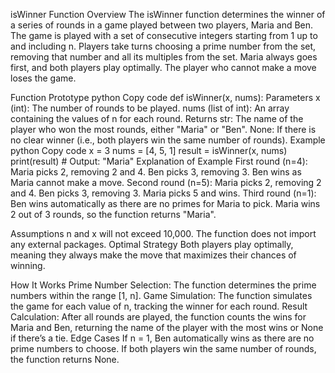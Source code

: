isWinner Function
Overview
The isWinner function determines the winner of a series of rounds in a game played between two players, Maria and Ben. The game is played with a set of consecutive integers starting from 1 up to and including n. Players take turns choosing a prime number from the set, removing that number and all its multiples from the set. Maria always goes first, and both players play optimally. The player who cannot make a move loses the game.

Function Prototype
python
Copy code
def isWinner(x, nums):
Parameters
x (int): The number of rounds to be played.
nums (list of int): An array containing the values of n for each round.
Returns
str: The name of the player who won the most rounds, either "Maria" or "Ben".
None: If there is no clear winner (i.e., both players win the same number of rounds).
Example
python
Copy code
x = 3
nums = [4, 5, 1]
result = isWinner(x, nums)
print(result)  # Output: "Maria"
Explanation of Example
First round (n=4): Maria picks 2, removing 2 and 4. Ben picks 3, removing 3. Ben wins as Maria cannot make a move.
Second round (n=5): Maria picks 2, removing 2 and 4. Ben picks 3, removing 3. Maria picks 5 and wins.
Third round (n=1): Ben wins automatically as there are no primes for Maria to pick.
Maria wins 2 out of 3 rounds, so the function returns "Maria".

Assumptions
n and x will not exceed 10,000.
The function does not import any external packages.
Optimal Strategy
Both players play optimally, meaning they always make the move that maximizes their chances of winning.

How It Works
Prime Number Selection: The function determines the prime numbers within the range [1, n].
Game Simulation: The function simulates the game for each value of n, tracking the winner for each round.
Result Calculation: After all rounds are played, the function counts the wins for Maria and Ben, returning the name of the player with the most wins or None if there’s a tie.
Edge Cases
If n = 1, Ben automatically wins as there are no prime numbers to choose.
If both players win the same number of rounds, the function returns None.